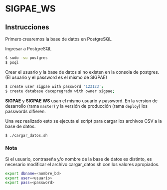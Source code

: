 # SIGPAE_WS

## Instrucciones

Primero crearemos la base de datos en PostgreSQL

Ingresar a PostgreSQL
```bash
$ sudo -su postgres
$ psql
```
Crear el usuario y la base de datos si no existen en la consola de postgres. (El usuario y el password es el
mismo de SIGPAE)

```bash
$ create user sigpae with password '123123';
$ create database dacepregrado with owner sigpae;
```

**SIGPAE** y **SIGPAE WS** usan el mismo usuario y password. En la version de desarrollo (rama ```master```) y la versión de producción (rama ```deploy```) los passwords difieren.

Una vez realizado esto se ejecuta el script para cargar los archivos CSV a la base de datos.

```bash
$ ./cargar_datos.sh
```

### Nota
Si el usuario, contraseña y/o nombre de la base de datos es distinto, es necesario modificar el archivo
cargar_datos.sh con los valores apropiados.

```bash
export dbname=<nombre_bd>
export user=<usuario>
export pass=<password>
```

